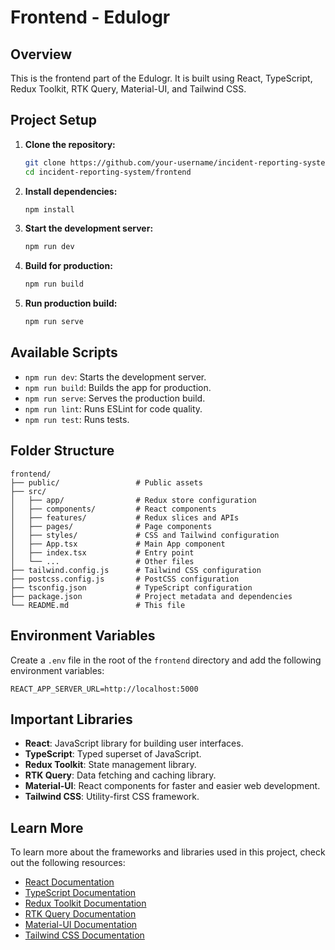 # Frontend - Edulogr

## Overview

This is the frontend part of the Edulogr. It is built using React, TypeScript, Redux Toolkit, RTK Query, Material-UI, and Tailwind CSS.

## Project Setup

1. **Clone the repository:**

   ```bash
   git clone https://github.com/your-username/incident-reporting-system.git
   cd incident-reporting-system/frontend
   ```

2. **Install dependencies:**

   ```bash
   npm install
   ```

3. **Start the development server:**

   ```bash
   npm run dev
   ```

4. **Build for production:**

   ```bash
   npm run build
   ```

5. **Run production build:**
   ```bash
   npm run serve
   ```

## Available Scripts

- `npm run dev`: Starts the development server.
- `npm run build`: Builds the app for production.
- `npm run serve`: Serves the production build.
- `npm run lint`: Runs ESLint for code quality.
- `npm run test`: Runs tests.

## Folder Structure

```
frontend/
├── public/                 # Public assets
├── src/
│   ├── app/                # Redux store configuration
│   ├── components/         # React components
│   ├── features/           # Redux slices and APIs
│   ├── pages/              # Page components
│   ├── styles/             # CSS and Tailwind configuration
│   ├── App.tsx             # Main App component
│   ├── index.tsx           # Entry point
│   └── ...                 # Other files
├── tailwind.config.js      # Tailwind CSS configuration
├── postcss.config.js       # PostCSS configuration
├── tsconfig.json           # TypeScript configuration
├── package.json            # Project metadata and dependencies
└── README.md               # This file
```

## Environment Variables

Create a `.env` file in the root of the `frontend` directory and add the following environment variables:

```
REACT_APP_SERVER_URL=http://localhost:5000
```

## Important Libraries

- **React**: JavaScript library for building user interfaces.
- **TypeScript**: Typed superset of JavaScript.
- **Redux Toolkit**: State management library.
- **RTK Query**: Data fetching and caching library.
- **Material-UI**: React components for faster and easier web development.
- **Tailwind CSS**: Utility-first CSS framework.

## Learn More

To learn more about the frameworks and libraries used in this project, check out the following resources:

- [React Documentation](https://reactjs.org/docs/getting-started.html)
- [TypeScript Documentation](https://www.typescriptlang.org/docs/)
- [Redux Toolkit Documentation](https://redux-toolkit.js.org/introduction/getting-started)
- [RTK Query Documentation](https://redux-toolkit.js.org/rtk-query/overview)
- [Material-UI Documentation](https://mui.com/getting-started/usage/)
- [Tailwind CSS Documentation](https://tailwindcss.com/docs)
